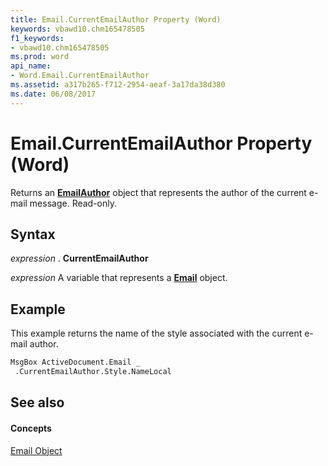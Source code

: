 ```yaml
---
title: Email.CurrentEmailAuthor Property (Word)
keywords: vbawd10.chm165478505
f1_keywords:
- vbawd10.chm165478505
ms.prod: word
api_name:
- Word.Email.CurrentEmailAuthor
ms.assetid: a317b265-f712-2954-aeaf-3a17da38d380
ms.date: 06/08/2017
---
```



# Email.CurrentEmailAuthor Property (Word)

Returns an  **[EmailAuthor](Word.EmailAuthor.md)** object that represents the author of the current e-mail message. Read-only.


## Syntax

 _expression_ . **CurrentEmailAuthor**

 _expression_ A variable that represents a **[Email](Word.Email.md)** object.


## Example

This example returns the name of the style associated with the current e-mail author.


```vb
MsgBox ActiveDocument.Email _ 
 .CurrentEmailAuthor.Style.NameLocal
```


## See also


#### Concepts


[Email Object](Word.Email.md)

